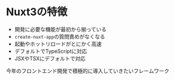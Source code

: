 # Nuxt3の特徴

* 開発に必要な機能が最初から揃っている
* `create-nuxt-app`の質問責めがなくなる
* 起動やホットリロードがとにかく高速
* デフォルトでTypeScriptに対応
* JSXやTSXにデフォルトで対応

今年のフロントエンド開発で積極的に導入していきたいフレームワーク